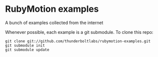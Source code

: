 RubyMotion examples
===================

A bunch of examples collected from the internet

Whenever possible, each example is a git submodule.  To clone this repo:

```
git clone git://github.com/thunderboltlabs/rubymotion-examples.git
git submodule init
git submodule update
```

